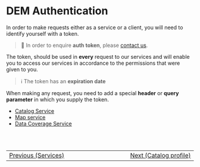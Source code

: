 # DEM Authentication

In order to make requests either as a service or a client, you will need to identify yourself with a token.

> :information_desk_person: In order to enquire **auth token**, please [contact us](/classified/contact_us.md).

The token, should be used in **every** request to our services and will enable you to access our services in accordance to the permissions that were given to you. <br/>

> :information_source: The token has an **expiration date**

When making any request, you need to add a special **header** or **query parameter** in which you supply the token.

- [Catalog Service](/ogc-protocols/ogc-csw-auth.md)
- [Map service](/getting-started/dem/authentication/map_server_auth.md)
- [Data Coverage Service](/getting-started/dem/authentication/data_coverage_service_auth.md)

<br/>
<br/>
<table style=" width: 100%; display: table !important;">
    <tbody>
        <tr>
            <td align="left">
                <a href="#/getting-started/dem/dem_services">Previous (Services)</a>
            </td>
            <td align="right">
                <a href="#/catalog-information/v1_0/dem_profile">Next (Catalog profile)</a>
            </td>
        </tr>
    </tbody>
</table>